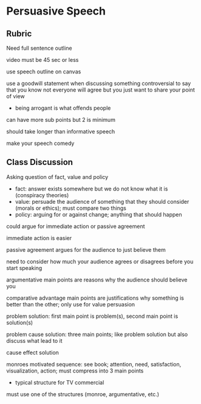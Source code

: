 # Persuasive Speech

## Rubric

Need full sentence outline 

video must be 45 sec or less

use speech outline on canvas

use a goodwill statement when discussing something controversial to say that you know not everyone will agree but you just want to share your point of view
- being arrogant is what offends people

can have more sub points but 2 is minimum

should take longer than informative speech

make your speech comedy

## Class Discussion

Asking question of fact, value and policy
- fact: answer exists somewhere but we do not know what it is (conspiracy theories)
- value: persuade the audience of something that they should consider (morals or ethics); must compare two things
- policy: arguing for or against change; anything that should happen

could argue for immediate action or passive agreement

immediate action is easier

passive agreement argues for the audience to just believe them

need to consider how much your audience agrees or disagrees before you start speaking

argumentative main points are reasons why the audience should believe you

comparative advantage main points are justifications why something is better than the other; only use for value persuasion

problem solution: first main point is problem(s), second main point is solution(s)

problem cause solution: three main points; like problem solution but also discuss what lead to it

cause effect solution

monroes motivated sequence: see book; attention, need, satisfaction, visualization, action; must compress into 3 main points
- typical structure for TV commercial

must use one of the structures (monroe, argumentative, etc.)